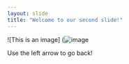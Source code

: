 ```yaml
---
layout: slide
title: "Welcome to our second slide!"
---
```

![This is an image]
(![image](https://user-images.githubusercontent.com/95776885/146789010-29496424-1987-4bec-ad1e-c5d64cfda14f.png)

Use the left arrow to go back!
